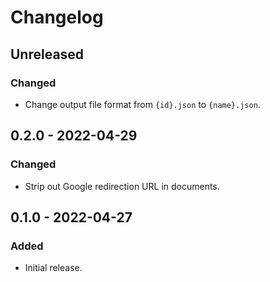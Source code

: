 # Changelog

## Unreleased

### Changed

- Change output file format from `{id}.json` to `{name}.json`.

## 0.2.0 - 2022-04-29

### Changed

- Strip out Google redirection URL in documents.

## 0.1.0 - 2022-04-27

### Added

- Initial release.
